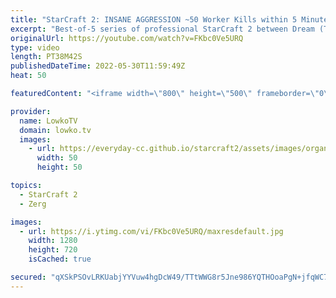 ```yaml
---
title: "StarCraft 2: INSANE AGGRESSION ~50 Worker Kills within 5 Minutes! (soO vs Dream)"
excerpt: "Best-of-5 series of professional StarCraft 2 between Dream (Terran) and soO (Zerg). While it's not uncommon for Zerg to open up with an early game Roach push, Dream decides to make the split second decision to counter attack rather than defend his main base.  Support my work on Patreon: https://www.patreon.com/lowkotv"
originalUrl: https://youtube.com/watch?v=FKbc0Ve5URQ
type: video
length: PT38M42S
publishedDateTime: 2022-05-30T11:59:49Z
heat: 50

featuredContent: "<iframe width=\"800\" height=\"500\" frameborder=\"0\" src=\"https://www.youtube.com/embed/FKbc0Ve5URQ\" allow=\"accelerometer; autoplay; encrypted-media; gyroscope; picture-in-picture\" allowfullscreen></iframe>"

provider:
  name: LowkoTV
  domain: lowko.tv
  images:
    - url: https://everyday-cc.github.io/starcraft2/assets/images/organizations/lowko.tv-50x50.jpg
      width: 50
      height: 50

topics:
  - StarCraft 2
  - Zerg

images:
  - url: https://i.ytimg.com/vi/FKbc0Ve5URQ/maxresdefault.jpg
    width: 1280
    height: 720
    isCached: true

secured: "qXSkPSOvLRKUabjYYVuw4hgDcW49/TTtWWG8r5Jne986YQTHOoaPgN+jfqWC79LYCVH8fgh8H0cDgY2jhdwrEpI0VlVXC+jMICe058S7nFwX+u02d1b+EnGDBZTqPO8+aysL5+R/xDpbMfKdYQFfVhzg+5KwoxOaFCCjClMPkS8BUOwmPBrhEwskOOrKU+B5/UGGNsRYYTDR3sH2p2LEXOa1r1x6mlDyZMmS4ruhKdZcceG2FQqiCxlGHuClF0P4iGLz4/PunrUKBX0uNLEFn+EZ12IJiUWu+K/pFg9Hvq7e8DnyqNYtoB9VeKzSd0+EbZFsEcgGVes4uS9zUanVfs9N/Gr19ZVDaHnWz4L6RzvX6FGMedp7RkScS8dxvWppM0JQYri8s0ovd/bxizDOePt5LGLw3hyIPqXvMPIRV3o=;XqoRXv1KvNDBbH9MmQMGtA=="
---
```


